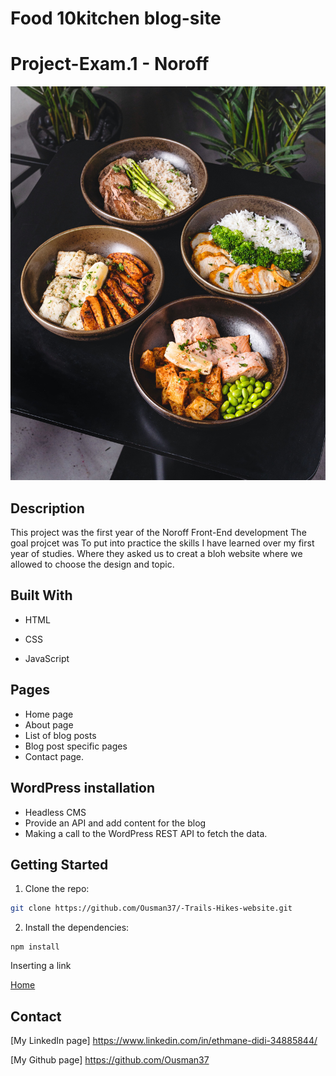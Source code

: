 # Food 10kitchen blog-site


# Project-Exam.1 - Noroff



![Project-Exam.1](https://github.com/Ousman37/Project-Exam.1/blob/main/images/food1-min.jpg)

## Description

This project was the first year of the Noroff Front-End development  The goal projcet was To put into practice the skills I have  learned over my  first year of studies. Where they asked us to creat a bloh website where we allowed to choose the design  and topic. 

## Built With

- HTML

- CSS

- JavaScript


## Pages

-  Home page
-  About page
-  List of blog posts
-  Blog post specific pages
-  Contact page.


## WordPress installation

- Headless CMS
- Provide an API and add content for the blog
- Making a call to the WordPress REST API to fetch the data.

## Getting Started


1. Clone the repo:

```bash
git clone https://github.com/Ousman37/-Trails-Hikes-website.git
```

2. Install the dependencies:

```
npm install
```

Inserting a link 

[Home](https://silver-choux-d1f3d2.netlify.app/ "netlify.app")

## Contact
[My LinkedIn page] https://www.linkedin.com/in/ethmane-didi-34885844/

[My Github page] https://github.com/Ousman37

